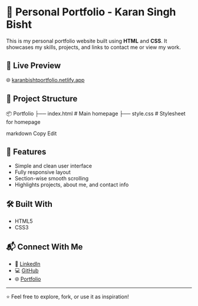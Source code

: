 # 💼 Personal Portfolio - Karan Singh Bisht

This is my personal portfolio website built using **HTML** and **CSS**. It showcases my skills, projects, and links to contact me or view my work.

## 🔗 Live Preview

🌐 [karanbishtportfolio.netlify.app](https://karanbishtportfolio.netlify.app/)

## 📁 Project Structure

📦 Portfolio
├── index.html # Main homepage
├── style.css # Stylesheet for homepage

markdown
Copy
Edit

## 🚀 Features

- Simple and clean user interface
- Fully responsive layout
- Section-wise smooth scrolling
- Highlights projects, about me, and contact info

## 🛠️ Built With

- HTML5
- CSS3

## 📬 Connect With Me

- 🔗 [LinkedIn](https://www.linkedin.com/in/karan-singh-bisht-8935912a7/)
- 💻 [GitHub](https://github.com/your-username) <!-- Replace with actual username -->
- 🌐 [Portfolio](https://karanbishtportfolio.netlify.app/)

---

⭐️ Feel free to explore, fork, or use it as inspiration!

